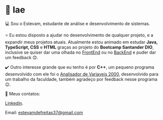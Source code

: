# 👋 Iae 
:computer: Sou o Estevam, estudante de análise e desenvolvimento de sistemas.

:star: Eu estou disposto a ajudar no desenvolvimento de qualquer projeto, e a expandir meus projetos atuais. Atualmente estou animado em estudar **Java, TypeScript, CSS** e **HTML** graças ao projeto do **Bootcamp Santander DIO**, inclusive se quiser dar uma olhada no [FrontEnd](https://github.com/EstevamDeFreitas/Bootcamp-Santander-DIO-FrontEnd) ou no [BackEnd](https://github.com/EstevamDeFreitas/Bootcamp-Santander-DIO) e puder dar um feedback :blush:.

:heavy_check_mark: Outro interesse grande que eu tenho é por **C++**, um pequeno programa desenvolvido com ele foi o [Analisador de Variaveis 2000](https://github.com/EstevamDeFreitas/Analisador-de-Variaveis-2000), desenvolvido para um trabalho da faculdade, também agradeço por feedback nesse programa :wink:.

:mega: Meus contatos: 

[Linkedin](https://www.linkedin.com/in/estevam-de-freitas-junior-7670761a2/).

Email: estevamdefreitas37@gmail.com



